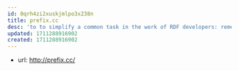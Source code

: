 ```yaml
---
id: 0qrh4zi2xuskjmlpo3x238n
title: prefix.cc
desc: 'to to simplify a common task in the work of RDF developers: remembering and looking up URI prefixes.'
updated: 1711288916902
created: 1711288916902
---
```


- url: http://prefix.cc/